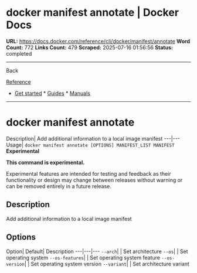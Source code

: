 # docker manifest annotate | Docker Docs

**URL:** https://docs.docker.com/reference/cli/docker/manifest/annotate
**Word Count:** 772
**Links Count:** 479
**Scraped:** 2025-07-16 01:56:56
**Status:** completed

---

Back

[Reference](https://docs.docker.com/reference/)

  * [Get started](https://docs.docker.com/get-started/)   * [Guides](https://docs.docker.com/guides/)   * [Manuals](https://docs.docker.com/manuals/)

* * *

# docker manifest annotate

Description| Add additional information to a local image manifest   ---|---   Usage| `docker manifest annotate [OPTIONS] MANIFEST_LIST MANIFEST`      **Experimental**

**This command is experimental.**

Experimental features are intended for testing and feedback as their functionality or design may change between releases without warning or can be removed entirely in a future release.

## Description

Add additional information to a local image manifest

## Options

Option| Default| Description   ---|---|---   `--arch`| | Set architecture   `--os`| | Set operating system   `--os-features`| | Set operating system feature   `--os-version`| | Set operating system version   `--variant`| | Set architecture variant
